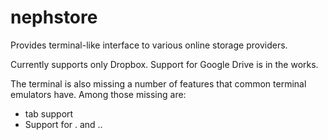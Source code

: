 nephstore
=========

Provides terminal-like interface to various online storage providers.

Currently supports only Dropbox. Support for Google Drive is in the works.

The terminal is also missing a number of features that common terminal emulators have. Among those missing are:
- tab support
- Support for . and ..